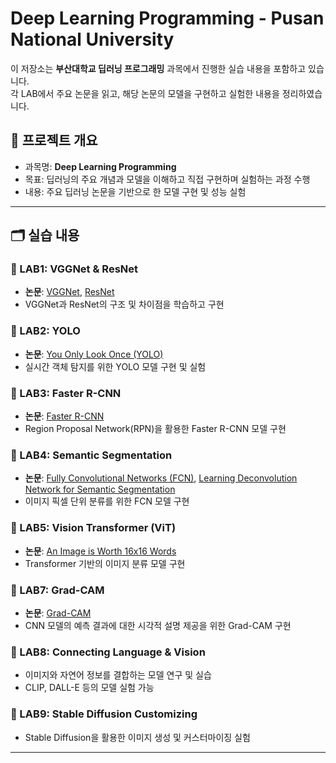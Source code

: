 # Deep Learning Programming - Pusan National University

이 저장소는 **부산대학교 딥러닝 프로그래밍** 과목에서 진행한 실습 내용을 포함하고 있습니다.  
각 LAB에서 주요 논문을 읽고, 해당 논문의 모델을 구현하고 실험한 내용을 정리하였습니다.  

## 📌 프로젝트 개요
- 과목명: **Deep Learning Programming**
- 목표: 딥러닝의 주요 개념과 모델을 이해하고 직접 구현하며 실험하는 과정 수행
- 내용: 주요 딥러닝 논문을 기반으로 한 모델 구현 및 성능 실험

---

## 🗂️ 실습 내용

### 🔹 LAB1: VGGNet & ResNet
- **논문**: [VGGNet](https://arxiv.org/abs/1409.1556), [ResNet](https://arxiv.org/abs/1512.03385)
- VGGNet과 ResNet의 구조 및 차이점을 학습하고 구현

### 🔹 LAB2: YOLO
- **논문**: [You Only Look Once (YOLO)](https://arxiv.org/abs/1506.02640)
- 실시간 객체 탐지를 위한 YOLO 모델 구현 및 실험

### 🔹 LAB3: Faster R-CNN
- **논문**: [Faster R-CNN](https://arxiv.org/abs/1506.01497)
- Region Proposal Network(RPN)을 활용한 Faster R-CNN 모델 구현

### 🔹 LAB4: Semantic Segmentation
- **논문**: [Fully Convolutional Networks (FCN)](https://arxiv.org/abs/1411.4038), [Learning Deconvolution Network for Semantic Segmentation](https://arxiv.org/abs/1505.04366)
- 이미지 픽셀 단위 분류를 위한 FCN 모델 구현

### 🔹 LAB5: Vision Transformer (ViT)
- **논문**: [An Image is Worth 16x16 Words](https://arxiv.org/abs/2010.11929)
- Transformer 기반의 이미지 분류 모델 구현

### 🔹 LAB7: Grad-CAM
- **논문**: [Grad-CAM](https://arxiv.org/abs/1610.02391)
- CNN 모델의 예측 결과에 대한 시각적 설명 제공을 위한 Grad-CAM 구현

### 🔹 LAB8: Connecting Language & Vision
- 이미지와 자연어 정보를 결합하는 모델 연구 및 실습
- CLIP, DALL-E 등의 모델 실험 가능

### 🔹 LAB9: Stable Diffusion Customizing
- Stable Diffusion을 활용한 이미지 생성 및 커스터마이징 실험

---
